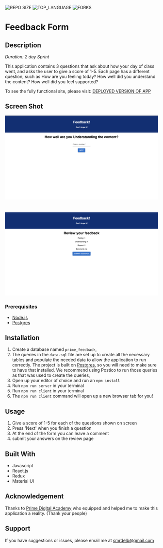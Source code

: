 ![REPO SIZE](https://img.shields.io/github/repo-size/scottbromander/the_marketplace.svg?style=flat-square)
![TOP_LANGUAGE](https://img.shields.io/github/languages/top/scottbromander/the_marketplace.svg?style=flat-square)
![FORKS](https://img.shields.io/github/forks/scottbromander/the_marketplace.svg?style=social)

# Feedback Form

## Description

_Duration: 2 day Sprint_

This application contains 3 questions that ask about how your day of class went, and asks the user to give a score of 1-5. Each page has a different question, such as How are you feeling today? How well did you understand the content? How well did you feel supported?


To see the fully functional site, please visit: [DEPLOYED VERSION OF APP](https://weekend-challenge-form.herokuapp.com/#/)

## Screen Shot

![screenshot_01](./wireframes/screenshot_01.png)
#
![screenshot_02](./wireframes/screenshot_02.png)

### Prerequisites

- [Node.js](https://nodejs.org/en/)
- [Postgres](https://www.postgresql.org/download/)

## Installation

1. Create a database named `prime_feedback`,
2. The queries in the `data.sql` file are set up to create all the necessary tables and populate the needed data to allow the application to run correctly. The project is built on [Postgres](https://www.postgresql.org/download/), so you will need to make sure to have that installed. We recommend using Postico to run those queries as that was used to create the queries, 
3. Open up your editor of choice and run an `npm install`
4. Run `npm run server` in your terminal
5. Run `npm run client` in your terminal
6. The `npm run client` command will open up a new browser tab for you!

## Usage

1. Give a score of 1-5 for each of the questions shown on screen
2. Press 'Next' when you finish a question 
3. At the end of the form you can leave a comment
4. submit your answers on the review page


## Built With
- Javascript
- React.js
- Redux
- Material UI

## Acknowledgement
Thanks to [Prime Digital Academy](www.primeacademy.io) who equipped and helped me to make this application a reality. (Thank your people)

## Support
If you have suggestions or issues, please email me at smrdelb@gmail.com